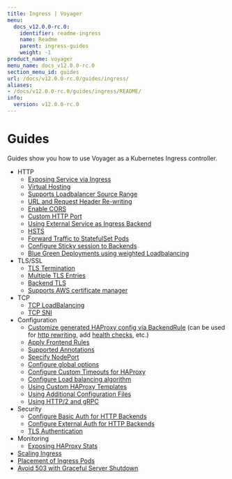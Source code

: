 ```yaml
---
title: Ingress | Voyager
menu:
  docs_v12.0.0-rc.0:
    identifier: readme-ingress
    name: Readme
    parent: ingress-guides
    weight: -1
product_name: voyager
menu_name: docs_v12.0.0-rc.0
section_menu_id: guides
url: /docs/v12.0.0-rc.0/guides/ingress/
aliases:
- /docs/v12.0.0-rc.0/guides/ingress/README/
info:
  version: v12.0.0-rc.0
---
```


# Guides

Guides show you how to use Voyager as a Kubernetes Ingress controller.

- HTTP
  - [Exposing Service via Ingress](/docs/v12.0.0-rc.0/guides/ingress/http/single-service)
  - [Virtual Hosting](/docs/v12.0.0-rc.0/guides/ingress/http/virtual-hosting)
  - [Supports Loadbalancer Source Range](/docs/v12.0.0-rc.0/guides/ingress/http/source-range)
  - [URL and Request Header Re-writing](/docs/v12.0.0-rc.0/guides/ingress/http/rewrite-rules)
  - [Enable CORS](/docs/v12.0.0-rc.0/guides/ingress/http/cors)
  - [Custom HTTP Port](/docs/v12.0.0-rc.0/guides/ingress/http/custom-http-port)
  - [Using External Service as Ingress Backend](/docs/v12.0.0-rc.0/guides/ingress/http/external-svc)
  - [HSTS](/docs/v12.0.0-rc.0/guides/ingress/http/hsts)
  - [Forward Traffic to StatefulSet Pods](/docs/v12.0.0-rc.0/guides/ingress/http/statefulset-pod)
  - [Configure Sticky session to Backends](/docs/v12.0.0-rc.0/guides/ingress/http/sticky-session)
  - [Blue Green Deployments using weighted Loadbalancing](/docs/v12.0.0-rc.0/guides/ingress/http/blue-green-deployment)
- TLS/SSL
  - [TLS Termination](/docs/v12.0.0-rc.0/guides/ingress/tls/overview)
  - [Multiple TLS Entries](/docs/v12.0.0-rc.0/guides/ingress/tls/multiple-tls)
  - [Backend TLS](/docs/v12.0.0-rc.0/guides/ingress/tls/backend-tls)
  - [Supports AWS certificate manager](/docs/v12.0.0-rc.0/guides/ingress/tls/aws-cert-manager)
- TCP
  - [TCP LoadBalancing](/docs/v12.0.0-rc.0/guides/ingress/tcp/overview)
  - [TCP SNI](/docs/v12.0.0-rc.0/guides/ingress/tcp/tcp-sni)
- Configuration
  - [Customize generated HAProxy config via BackendRule](/docs/v12.0.0-rc.0/guides/ingress/configuration/backend-rule) (can be used for [http rewriting](https://www.haproxy.com/doc/aloha/7.0/haproxy/http_rewriting.html), add [health checks](https://www.haproxy.com/doc/aloha/7.0/haproxy/healthchecks.html), etc.)
  - [Apply Frontend Rules](/docs/v12.0.0-rc.0/guides/ingress/configuration/frontend-rule)
  - [Supported Annotations](/docs/v12.0.0-rc.0/guides/ingress/configuration/annotations)
  - [Specify NodePort](/docs/v12.0.0-rc.0/guides/ingress/configuration/node-port)
  - [Configure global options](/docs/v12.0.0-rc.0/guides/ingress/configuration/default-options)
  - [Configure Custom Timeouts for HAProxy](/docs/v12.0.0-rc.0/guides/ingress/configuration/default-timeouts)
  - [Configure Load balancing algorithm](/docs/v12.0.0-rc.0/guides/ingress/configuration/loadbalance-algorithm)
  - [Using Custom HAProxy Templates](/docs/v12.0.0-rc.0/guides/ingress/configuration/custom-templates)
  - [Using Additional Configuration Files](/docs/v12.0.0-rc.0/guides/ingress/configuration/config-volumes)
  - [Using HTTP/2 and gRPC](/docs/v12.0.0-rc.0/guides/ingress/configuration/http-2)
- Security
  - [Configure Basic Auth for HTTP Backends](/docs/v12.0.0-rc.0/guides/ingress/security/basic-auth)
  - [Configure External Auth for HTTP Backends](/docs/v12.0.0-rc.0/guides/ingress/security/oauth)
  - [TLS Authentication](/docs/v12.0.0-rc.0/guides/ingress/security/tls-auth)
- Monitoring
  - [Exposing HAProxy Stats](/docs/v12.0.0-rc.0/guides/ingress/monitoring/haproxy-stats)
- [Scaling Ingress](/docs/v12.0.0-rc.0/guides/ingress/scaling)
- [Placement of Ingress Pods](/docs/v12.0.0-rc.0/guides/ingress/pod-placement)
- [Avoid 503 with Graceful Server Shutdown](/docs/v12.0.0-rc.0/guides/ingress/graceful-reload)